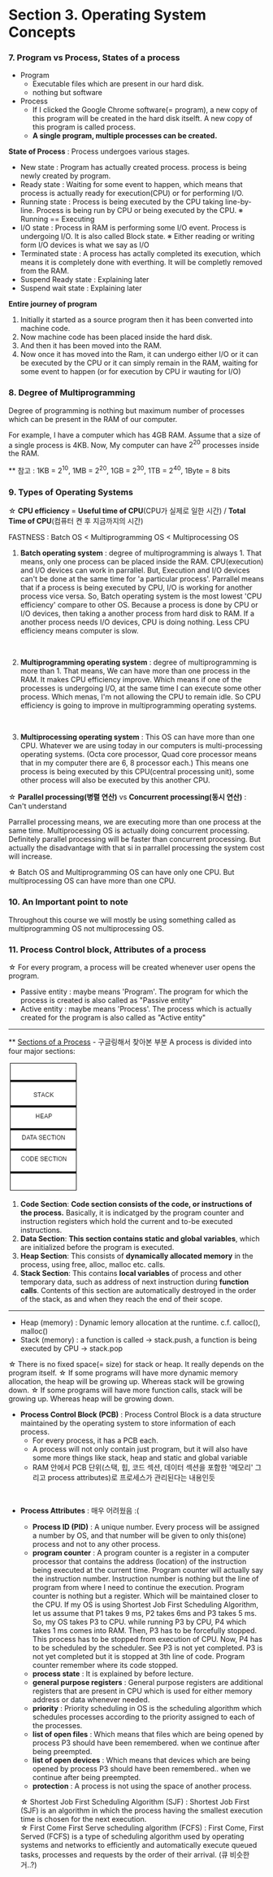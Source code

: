 # Section 3. Operating System Concepts 

### 7. Program vs Process, States of a process
- Program
  - Executable files which are present in our hard disk.
  - nothing but software
- Process
  - If I clicked the Google Chrome software(= program), a new copy of this program will be created in the hard disk itselft. A new copy of this program is called process.
  - **A single program, multiple processes can be created.**

**State of Process** : Process undergoes various stages.
- New state : Program has actually created process. process is being newly created by program.
- Ready state  : Waiting for some event to happen, which means that process is actually ready for execution(CPU) or for performing I/O. 
- Running state : Process is being executed by the CPU taking line-by-line. Process is being run by CPU or being executed by the CPU. ※ Running == Executing
- I/O state : Process in RAM is performing some I/O event. Process is undergoing I/O. It is also called Block state. ※ Either reading or writing form I/O devices is what we say as I/O
- Terminated state : A process has actally completed its execution, which means it is completely done with everthing. It will be completly removed from the RAM.  
- Suspend Ready state : Explaining later
- Suspend wait state : Explaining later

**Entire journey of program**
   1. Initially it started as a source program then it has been converted into machine code.
   2. Now machine code has been placed inside the hard disk.
   3. And then it has been moved into the RAM.
   4. Now once it has moved into the Ram, it can undergo either I/O or it can be executed by the CPU or it can simply remain in the RAM, waiting for some event to happen (or for execution by CPU ir wauting for I/O)

### 8. Degree of Multiprogramming
Degree of programming is nothing but maximum number of processes which can be present in the RAM of our computer.

For example, I have a computer which has 4GB RAM. Assume that a size of a single process is 4KB. Now, My computer can have $2^{20}$ processes inside the RAM.

** 참고 : 1KB = $2^{10}$, 1MB = $2^{20}$, 1GB = $2^{30}$, 1TB = $2^{40}$, 1Byte = 8 bits

### 9. Types of Operating Systems

☆ **CPU efficiency** = **Useful time of CPU**(CPU가 실제로 일한 시간) / **Total Time of CPU**(컴퓨터 켠 후 지금까지의 시간)

FASTNESS : Batch OS < Multiprogramming OS < Multiprocessing OS

1. **Batch operating system** : degree of multiprogramming is always 1. That means, only one process can be placed inside the RAM.
CPU(execution) and I/O devices can work in parrallel. But, Execution and I/O devices can't be done at the same time for 'a particular process'. Parrallel means that if a process is being executed by CPU, I/O is working for another process vice versa.
So, Batch operating system is the most lowest 'CPU efficiency' compare to other OS. Because a process is done by CPU or I/O devices, then taking a another process from hard disk to RAM. If a another process needs I/O devices, CPU is doing nothing. Less CPU efficiency means computer is slow.

<br>

2. **Multiprogramming operating system** : degree of multiprogramming is more than 1. That means, We can have more than one process in the RAM. It makes CPU efficiency improve. Which means if one of the processes is undergoing I/O, at the same time I can execute some other process. Which menas, I'm not allowing the CPU to remain idle. So CPU efficiency is going to improve in multiprogramming operating systems.

<br>

3. **Multiprocessing operating system** : This OS can have more than one CPU. Whatever we are using today in our computers is multi-processing operating systems. (Octa core processor, Quad core processor means that in my computer there are 6, 8 processor each.) This means one process is being executed by this CPU(central processing unit), some other process will also be executed by this another CPU.

☆ **Parallel processing(병렬 연산)** vs **Concurrent processing(동시 연산)** : Can't understand

Parrallel processing means, we are executing more than one process at the same time. Multiprocessing OS is actually doing concurrent processing.
Definitely parallel processing will be faster than concurrent processing. But actually the disadvantage with that si in parrallel processing the system cost will increase.

☆ Batch OS and Multiprogramming OS can have only one CPU. But multiprocessing OS can have more than one CPU. 

### 10. An Important point to note
Throughout this course we will mostly be using something called as multiprogramming OS not multiprocessing OS.

### 11. Process Control block, Attributes of a process

☆ For every program, a process will be created whenever user opens the program.

- Passive entity : maybe means 'Program'. The program for which the process is created is also called as "Passive entity"
- Active entity : maybe means 'Process'. The process which is actually created for the program is also called as "Active entity"

<hr />

** [Sections of a Process](https://www.thedailyprogrammer.com/2016/08/processes-in-operating-system.html) - 구글링해서 찾아본 부분
A process is divided into four major sections:

![memory](images/memory.png)

1. **Code Section**: **Code section consists of the code, or instructions of the process.** Basically, it is indicatged by the program counter and instruction registers which hold the current and to-be executed instructions.
2. **Data Section**: **This section contains static and global variables**, which are initialized before the program is executed.
3. **Heap Section**: This consists of **dynamically allocated memory** in the process, using free, alloc, malloc etc. calls.
4. **Stack Section**: This contains **local variables** of process and other temporary data, such as address of next instruction during **function calls**. Contents of this section are automatically destroyed in the order of the stack, as and when they reach the end of their scope.

<hr />

- Heap (memory) : Dynamic lemory allocation at the runtime. c.f. calloc(), malloc()
- Stack (memory) : a function is called -> stack.push, a function is being executed by CPU -> stack.pop

☆ There is no fixed space(= size) for stack or heap. It really depends on the program itself.
☆ If some programs will have more dynamic memory allocation, the heap will be growing up. Whereas stack will be growing down. 
☆ If some programs will have more function calls, stack will be growing up. Whereas heap will be growing down.

- **Process Control Block (PCB)** :  Process Control Block is a data structure maintained by the operating system to store information of each process.
  - For every process, it has a PCB each.
  - A process will not only contain just program, but it will also have some more things like stack, heap and static and global variable
  - RAM 안에서 PCB 단위(스택, 힙, 코드 섹션, 데이터 섹션을 포함한 '메모리' 그리고 process attributes)로 프로세스가 관리된다는 내용인듯

<br>

- **Process Attributes** : 매우 어려웠음 :(
  - **Process ID (PID)** : A unique number. Every process will be assigned a number by OS, and that number will be given to only this(one) process and not to any other process.
  - **program counter** : A program counter is a register in a computer processor that contains the address (location) of the instruction being executed at the current time. Program counter will actually say the instruction number. Instruction number is nothing but the line of program from where I need to continue the execution. Program counter is nothing but a register. Which will be maintained closer to the CPU. If my OS is using Shortest Job First Scheduling Algorithm, let us assume that P1 takes 9 ms, P2 takes 6ms and P3 takes 5 ms. So, my OS takes P3 to CPU. while running P3 by CPU, P4 which takes 1 ms comes into RAM. Then, P3 has to be forcefully stopped. This process has to be stopped from execution of CPU. Now, P4 has to be scheduled by the scheduler. See P3 is not yet completed. P3 is not yet completed but it is stopped at 3th line of code. Program counter remember where its code stopped.
  - **process state** : It is explained by before lecture.
  - **general purpose registers** : General purpose registers are additional registers that are present in CPU which is used for either memory address or data whenever needed.
  - **priority** : Priority scheduling in OS is the scheduling algorithm which schedules processes according to the priority assigned to each of the processes.
  - **list of open files** : Which means that files which are being opened by process P3 should have been remembered. when we continue after being preempted.
  - **list of open devices** : Which means that devices which are being opened by process P3 should have been remembered.. when we continue after being preempted.
  - **protection** : A process is not using the space of another process.


  ☆ Shortest Job First Scheduling Algorithm (SJF) :  Shortest Job First (SJF) is an algorithm in which the process having the smallest execution time is chosen for the next execution. 
  <br>
  ☆ First Come First Serve scheduling algorithm (FCFS) : First Come, First Served (FCFS) is a type of scheduling algorithm used by operating systems and networks to efficiently and automatically execute queued tasks, processes and requests by the order of their arrival. (큐 비슷한 거..?)